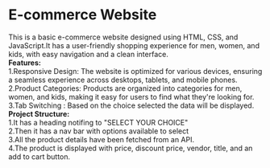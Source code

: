 # E-commerce Website<br>
This is a basic e-commerce website designed using HTML, CSS, and JavaScript.It has a user-friendly shopping experience for men, women, and kids, with easy navigation and a clean interface.<br>
<b>Features:</b><br>
1.Responsive Design: The website is optimized for various devices, ensuring a seamless experience across desktops, tablets, and mobile phones.<br>
2.Product Categories: Products are organized into categories for men, women, and kids, making it easy for users to find what they're looking for.<br>
3.Tab Switching : Based on the choice selected the data will be displayed.<br>
<b>Project Structure:</b><br>
1.It has a heading notifing to "SELECT YOUR CHOICE"<br>
2.Then it has a nav bar with options available to select<br>
3.All the product details have been fetched from an API.<br>
4.The product is displayed with price, discount price, vendor, title, and an add to cart button.
